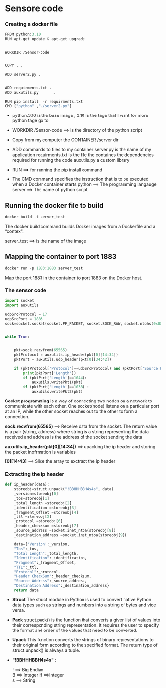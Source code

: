 # Sensore code

### Creating a docker file 


```python
FROM python:3.10
RUN apt-get update & apt-get upgrade 


WORKDIR /Sensor-code


COPY . .

ADD server2.py .


ADD requirments.txt .
ADD auxutils.py       .

RUN pip install  -r requirments.txt
CMD ["python" ,"./server2.py"]
```

 - python:3.10 is the base image  , 3.10 is the tage that I want 
for more python tage go to 




- WORKDIR /Sensor-code ==> is the directory of the python script




- Copy from my computer the CONTAINER /server dir



- ADD commands to files to my container 
     server.py is the name of my application 
     requirments.txt is the file the containes the dependencies required for running the code
     auxutils.py a custom library
     
     
     
- RUN  ==> for running the pip install command



- The CMD command specifies the instruction that is to be executed when a Docker container starts 
      python ==> The programming langauge 
      server ==> The name of python script 

     





## Running the docker file to build 


```python
docker build -t server_test
```

The docker build command builds Docker images from a Dockerfile and a “contex".


server_test ==> is the name of the image

## Mapping the container to port 1883


```python
docker run -p 1883:1883 server_test
```

Map the port 1883 in the container to port 1883 on the Docker host.

### The sensor code 


```python
import socket
import auxutils

udpSrcProtocol = 17
udpSrcPort = 1883
sock=socket.socket(socket.PF_PACKET, socket.SOCK_RAW, socket.ntohs(0x0800))


while True:

    
    pkt=sock.recvfrom(65565) 
    pktProtocol = auxutils.ip_header(pkt[0][14:34])
    pktPort = auxutils.udp_header(pkt[0][34:42])

    if (pktProtocol['Protocol']==udpSrcProtocol) and (pktPort['Source Port']==udpSrcPort):
        print(pktPort['Length'])
        if (pktPort['Length']==1044):
            auxutils.writePkt1(pkt)
        if (pktPort['Length']==1038) :
            auxutils.writePkt2(pkt)
```

**Socket programming** is a way of connecting two nodes on a network to communicate with each other. One socket(node) listens on a particular port at an IP, while the other socket reaches out to the other to form a connection.

**sock.recvfrom(65565)** ==> Receive data from the socket. The return value is a pair (string, address) where string is a string representing the data received and address is the address of the socket sending the data

**auxutils.ip_header(pkt[0][14:34])** ==> upacking the ip header and storing the packet inofrmation is variables

**[0][14:43]** ==> Slice the array to exctract the ip header 

### Extracting the ip header 


```python
def ip_header(data):
    storeobj=struct.unpack("!BBHHHBBH4s4s", data)
    _version=storeobj[0]
    _tos=storeobj[1]
    _total_length =storeobj[2]
    _identification =storeobj[3]
    _fragment_Offset =storeobj[4]
    _ttl =storeobj[5]
    _protocol =storeobj[6]
    _header_checksum =storeobj[7]
    _source_address =socket.inet_ntoa(storeobj[8])
    _destination_address =socket.inet_ntoa(storeobj[9])

    data={'Version':_version,
    "Tos":_tos,
    "Total Length":_total_length,
    "Identification":_identification,
    "Fragment":_fragment_Offset,
    "TTL":_ttl,
    "Protocol":_protocol,
    "Header CheckSum":_header_checksum,
    "Source Address":_source_address,
    "Destination Address":_destination_address}
    return data
```

- **Struct**  The struct module in Python is used to convert native Python data types such as strings and numbers into a string of bytes and vice versa.



- **Pack** struct.pack() is the function that converts a given list of values into their corresponding string representation. It requires the user to specify the format and order of the values that need to be converted.



- **Upack** This function converts the strings of binary representations to their original form according to the specified format. The return type of struct.unpack() is always a tuple.



- **"!BBHHHBBH4s4s"** : 

  !	==> Big Endian	
  B	==> Integer	
  H	==>Integer	
  s	==> String	
